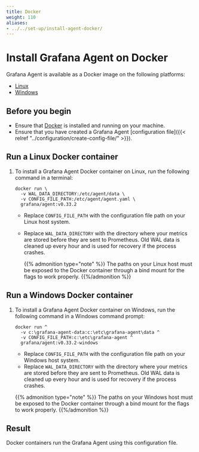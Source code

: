 ```yaml
---
title: Docker
weight: 110
aliases:
- ../../set-up/install-agent-docker/
---
```


# Install Grafana Agent on Docker

Grafana Agent is available as a Docker image on the following platforms:

* [Linux][]
* [Windows][]

[Linux]: #run-a-linux-docker-container
[Windows]: #run-a-windows-docker-container

## Before you begin

 - Ensure that [Docker][] is installed and running on your machine.
 - Ensure that you have created a Grafana Agent [configuration file]({{< relref "../configuration/create-config-file/" >}}).

[Docker]: https://docker.io
## Run a Linux Docker container

1. To install a Grafana Agent Docker container on Linux, run the following command in a terminal:

   ```
   docker run \
     -v WAL_DATA_DIRECTORY:/etc/agent/data \
     -v CONFIG_FILE_PATH:/etc/agent/agent.yaml \
     grafana/agent:v0.33.2
   ```
   
   - Replace `CONFIG_FILE_PATH` with the configuration file path on your Linux host system.
   - Replace `WAL_DATA_DIRECTORY` with the directory where your metrics are stored before they are sent to Prometheus. Old WAL data is cleaned up every hour and is used for recovery if the process crashes.

     {{% admonition type="note" %}}
     The paths on your Linux host must be exposed to the Docker container through a bind mount for the flags to work properly.
     {{%/admonition %}}

## Run a Windows Docker container

1. To install a Grafana Agent Docker container on Windows, run the following command in a Windows command prompt:

   ```
   docker run ^
     -v c:\grafana-agent-data:c:\etc\grafana-agent\data ^
     -v CONFIG_FILE_PATH:c:\etc\grafana-agent ^
     grafana/agent:v0.33.2-windows
   ```

   - Replace `CONFIG_FILE_PATH` with the configuration file path on your Windows host system.
   - Replace `WAL_DATA_DIRECTORY` with the directory where your metrics are stored before they are sent to Prometheus. Old WAL data is cleaned up every hour and is used for recovery if the process crashes.

   {{% admonition type="note" %}}
   The paths on your Windows host must be exposed to the Docker container through a bind mount for the flags to work properly. 
   {{%/admonition %}}

## Result

Docker containers run the Grafana Agent using this configuration file.
